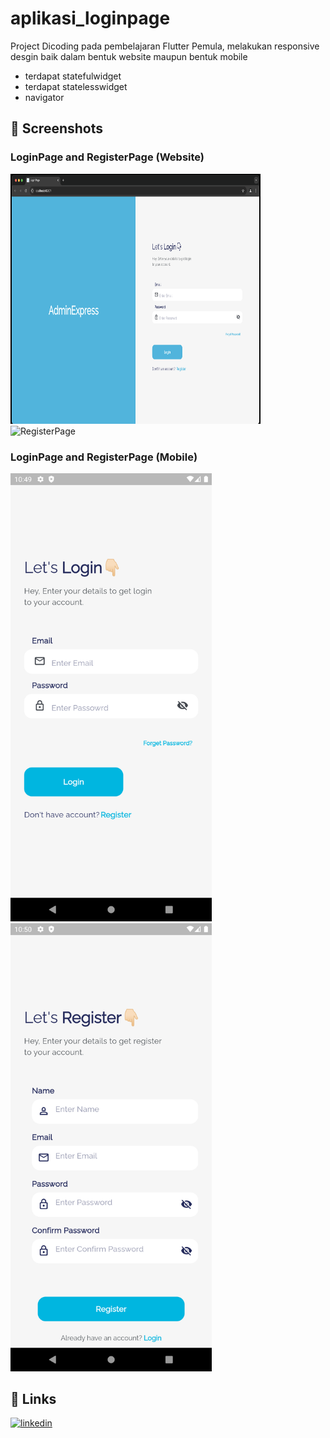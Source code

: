 # aplikasi_loginpage

Project Dicoding pada pembelajaran Flutter Pemula, melakukan responsive desgin baik dalam bentuk website maupun bentuk mobile
- terdapat statefulwidget
- terdapat statelesswidget
- navigator

## 📸 Screenshots

### LoginPage and RegisterPage (Website)

<img width="400" height="400" alt="LoginPage" src="https://github.com/Pashakhatamihasibuan/projectweb-loginpage-dicoding/blob/main/ui_design/Screenshot%202024-09-09%20at%2010.44.00.png"> <img width="322" alt="RegisterPage" src="https://github.com/Pashakhatamihasibuan/projectweb-loginpage-dicoding/blob/main/ui_design/Screenshot%202024-09-09%20at%2010.51.53.png">

### LoginPage and RegisterPage (Mobile)

<img width="322" alt="LoginPage" src="https://github.com/Pashakhatamihasibuan/projectweb-loginpage-dicoding/blob/main/ui_design/Screenshot_1725853763.png"> <img width="322" alt="RegisterPage" src="https://github.com/Pashakhatamihasibuan/projectweb-loginpage-dicoding/blob/main/ui_design/Screenshot_1725853805.png">


## 🔗 Links

[![linkedin](https://img.shields.io/badge/linkedin-0A66C2?style=for-the-badge&logo=linkedin&logoColor=white)](https://www.linkedin.com/in/pashakhatamihsb/)
